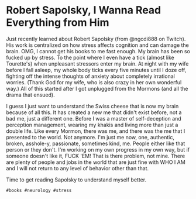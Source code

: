# Robert Sapolsky, I Wanna Read Everything from Him

Just recently learned about Robert Sapolsky (from @ngcdi888 on Twitch).
His work is centralized on how stress affects cognition and can damage
the brain. OMG, I cannot get his books to me fast enough. My brain has
been so fucked up by stress. To the point where I even have a tick
(almost like Tourette's) when unpleasant stressors enter my brain. At
night with my wife before I fall asleep, my whole body ticks every five
minutes until I doze off, fighting off the intense thoughts of anxiety
about completely irrational worries. (Thank God for my wife, who is also
crazy in her own wonderful way.) All of this started after I got
unplugged from the Mormons (and all the drama that ensued).

I guess I just want to understand the Swiss cheese that is now my brain
because of all this. It has created a new me that didn't exist before,
not a bad me, just a different one. Before I was a master of
self-deception and perception management, wearing my khakis and living
more than just a double life. Like every Mormon, there was me, and there
was the me that I presented to the world. Not anymore. I'm just me now,
one, authentic, broken, asshole-y, passionate, sometimes kind, me.
People either like that person or they don't. I'm working on my own
progress in my own way, but if someone doesn't like it, FUCK 'EM! That
is there problem, not mine. There are plenty of people and jobs in the
world that are just fine with WHO I AM and I will not return to any
level of behavior other than that.

Time to get reading Sapolsky to understand myself better.

    #books #neurology #stress
